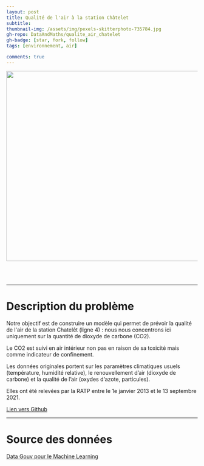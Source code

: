 ```yaml
---
layout: post
title: Qualité de l'air à la station Châtelet
subtitle: 
thumbnail-img: /assets/img/pexels-skitterphoto-735784.jpg
gh-repo: DataAndMaths/qualite_air_chatelet 
gh-badge: [star, fork, follow]
tags: [environnement, air]

comments: true
---
```

<p align="center">
<img src="/assets/img/pexels-skitterphoto-735784.jpg" alt="drawing" width="9000" height="500"/>
</p>

<br/><br/>

------------------------------------
# Description du problème

Notre objectif est de construire un modèle qui permet de prévoir la qualité de l'air de la station Chatelêt (ligne 4) : nous nous concentrons ici uniquement sur la quantité de dioxyde de carbone (CO2).

Le CO2 est suivi en air intérieur non pas en raison de sa toxicité mais comme indicateur de confinement.

Les données originales portent sur les paramètres climatiques usuels (température, humidité relative), le renouvellement d’air (dioxyde de carbone) et la qualité de l’air (oxydes d‘azote, particules).

Elles ont été relevées par la RATP entre le 1e janvier 2013 et le 13 septembre 2021.

[Lien vers Github](https://github.com/DataAndMaths/qualite_air_chatelet)

------------------------------------
# Source des données 

[Data Gouv pour le Machine Learning](https://datascience.etalab.studio/dgml/9f71bd78-6efa-4fbd-be27-f6e7934377a7)



